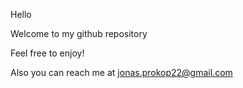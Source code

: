 Hello

Welcome to my github repository

Feel free to enjoy!







Also you can reach me at jonas.prokop22@gmail.com
